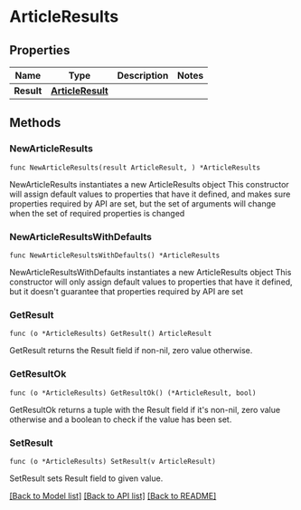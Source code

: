 # ArticleResults

## Properties

Name | Type | Description | Notes
------------ | ------------- | ------------- | -------------
**Result** | [**ArticleResult**](ArticleResult.md) |  | 

## Methods

### NewArticleResults

`func NewArticleResults(result ArticleResult, ) *ArticleResults`

NewArticleResults instantiates a new ArticleResults object
This constructor will assign default values to properties that have it defined,
and makes sure properties required by API are set, but the set of arguments
will change when the set of required properties is changed

### NewArticleResultsWithDefaults

`func NewArticleResultsWithDefaults() *ArticleResults`

NewArticleResultsWithDefaults instantiates a new ArticleResults object
This constructor will only assign default values to properties that have it defined,
but it doesn't guarantee that properties required by API are set

### GetResult

`func (o *ArticleResults) GetResult() ArticleResult`

GetResult returns the Result field if non-nil, zero value otherwise.

### GetResultOk

`func (o *ArticleResults) GetResultOk() (*ArticleResult, bool)`

GetResultOk returns a tuple with the Result field if it's non-nil, zero value otherwise
and a boolean to check if the value has been set.

### SetResult

`func (o *ArticleResults) SetResult(v ArticleResult)`

SetResult sets Result field to given value.



[[Back to Model list]](../README.md#documentation-for-models) [[Back to API list]](../README.md#documentation-for-api-endpoints) [[Back to README]](../README.md)


